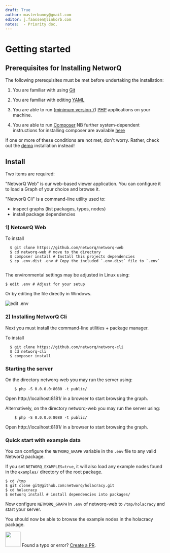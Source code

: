 ```yaml
---
draft: True
author: masterbunny@gmail.com
editor: j.faassen@linkorb.com
notes:  - Priority doc. 
---
```


# Getting started

## Prerequisites for Installing NetworQ

The following prerequisites must be met before undertaking the installation:

1) You are familiar with using [Git](https://git-scm.com/)

2) You are familiar with editing [YAML](https://wikipedia.org/wiki/YAML)

3) You are able to run ([minimum version 7](http://php.net/downloads.php)) [PHP](https://php.net) applications on your machine.

4) You are able to run [Composer](https://getcomposer.org/)
NB further system-dependent instructions for installing composer are available [here](https://getcomposer.org/doc/00-intro.md)

If one or more of these conditions are not met, don't worry. Rather, check out the [demo](demo.html) installation instead!


## Install

Two items are required:

"NetworQ Web" is our web-based viewer application. You can configure it to load a Graph of your choice and browse it.

"NetworQ Cli" is a command-line utility used to:
* inspect graphs (list packages, types, nodes)
* install package dependencies

### 1) NetowrQ Web

To install

```
  $ git clone https://github.com/networq/networq-web
  $ cd networq-web # move to the directory
  $ composer install # Install this projects dependencies
  $ cp .env.dist .env # Copy the included `.env.dist` file to `.env`
  
```
The environmental settings may be adjusted in Linux using: 

```
$ edit .env # Adjust for your setup
```
Or by editing the file directly in Windows.

![edit .env](/images/edit_envWin.PNG) 

### 2) Installing NetworQ Cli

Next you must install the command-line utilities + package manager.

To install

```
  $ git clone https://github.com/networq/networq-cli
  $ cd networq-cli
  $ composer install

```


### Starting the server

On the directory networq-web you may run the server using:

```
    $ php -S 0.0.0.0:8080 -t public/
```

Open http://localhost:8181/ in a browser to start browsing the graph.


Alternatively, on the directory networq-web you may run the server using:

```
    $ php -S 0.0.0.0:8080 -t public/
```

Open http://localhost:8181/ in a browser to start browsing the graph.


### Quick start with example data

You can configure the `NETWORQ_GRAPH` variable in the `.env` file to any valid NetworQ package.

If you set `NETWORQ_EXAMPLES=true`, it will also load any example nodes found in the `examples/` directory of the root package.

    $ cd /tmp
    $ git clone git@github.com:networq/holacracy.git
    $ cd holacracy
    $ networq install # install dependencies into packages/

Now configure `NETWORQ_GRAPH` in `.env` of networq-web to `/tmp/holacracy` and start your server.

You should now be able to browse the example nodes in the holacracy package.


<img src="https://github.com/favicon.ico" width="48"> Found a typo or error? [Create a PR](https://github.com/networq/www.networq.io).








